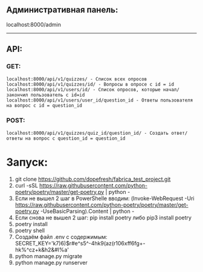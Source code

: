 ## __Административная панель__:
localhost:8000/admin

-----------------------
## __API__:

### GET:
    localhost:8000/api/v1/quizzes/ - Список всех опросов
    localhost:8000/api/v1/quizzes/id/ - Вопросы в опросе с id = id
    localhost:8000/api/v1/users/id/ - Список опросов, которые начал/закончил пользователь с id=id
    localhost:8000/api/v1/users/user_id/question_id - Ответы пользователя на вопрос с id = question_id

### POST:
    localhost:8000/api/v1/quizzes/quiz_id/question_id/ - Создать ответ/ответы на вопрос с question_id = question_id 


# Запуск: 
1. git clone https://github.com/dopefresh/fabrica_test_project.git
2. curl -sSL https://raw.githubusercontent.com/python-poetry/poetry/master/get-poetry.py | python -
2. Если не вышел 2 шаг в PowerShellе вводим:    (Invoke-WebRequest -Uri https://raw.githubusercontent.com/python-poetry/poetry/master/get-poetry.py -UseBasicParsing).Content | python - 
2. Если снова не вышел 2 шаг:  pip install poetry либо pip3 install poetry
3. poetry install
4. poetry shell
5. Создаём файл .env с содержимым: SECRET_KEY='k7)6)$r#e^s5^-4hk9(az(r106xff6fg+-hk%^cz+k&h2&#l%a'
6. python manage.py migrate
7. python manage.py runserver

